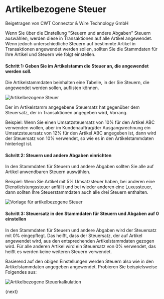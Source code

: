 <!-- add-breadcrumbs -->
# Artikelbezogene Steuer
<span class="text-muted contributed-by">Beigetragen von CWT Connector & Wire Technology GmbH</span>

Wenn Sie über die Einstellung "Steuern und andere Abgaben" Steuern auswählen, werden diese in Transaktionen auf alle Artikel angewendet. Wenn jedoch unterschiedliche Steuern auf bestimmte Artikel in Transaktionen angewendet werden sollen, sollten Sie die Stammdaten für Ihre Artikel und Steuern wie folgt einstellen.

#### Schritt 1: Geben Sie im Artikelstamm die Steuer an, die angewendet werden soll.

Die Artikelstammdaten beinhalten eine Tabelle, in der Sie Steuern, die angewendet werden sollen, auflisten können.

![Artikelbezogene Steuer]({{docs_base_url}}/assets/old_images/erpnext/item-wise-tax.png)

Der im Artikelstamm angegebene Steuersatz hat gegenüber dem Steuersatz, der in Transaktionen angegeben wird, Vorrang.

Beispiel: Wenn Sie einen Umsatzsteuersatz von 10% für den Artikel ABC verwenden wollen, aber im Kundenauftrag/der Ausgangsrechnung ein Umsatzsteuersatz von 12% für den Artikel ABC angegeben ist, dann wird der Steuersatz von 10% verwendet, so wie es in den Artikelstammdaten hinterlegt ist.

#### Schritt 2: Steuern und andere Abgaben einrichten

In den Stammdaten für Steuern und andere Abgaben sollten Sie alle auf Artikel anwendbaren Steuern auswählen.

Beispiel: Wenn Sie Artikel mit 5% Umsatzsteuer haben, bei anderen eine Dienstleistungssteuer anfällt und bei wieder anderen eine Luxussteuer, dann sollten Ihre Steuerstammdaten auch alle drei Steuern enthalten.

![Vorlage für artikelbezogene Steuer]({{docs_base_url}}/assets/old_images/erpnext/item-wise-tax-master.png)

#### Schritt 3: Steuersatz in den Stammdaten für Steuern und Abgaben auf 0 einstellen

In den Stammdaten für Steuern und andere Abgaben wird der Steuersatz mit 0% eingepflegt. Das heißt, dass der Steuersatz, der auf Artikel angewendet wird, aus den entsprechenden Artikelstammdaten gezogen wird. Für alle anderen Artikel wird ein Steuersatz von 0% verwendet, das heißt es werden keine weiteren Steuern verwendet.

Basierend auf den obigen Einstellungen werden Steuern also wie in den Artikelstammdaten angegeben angewendet. Probieren Sie beispielsweise Folgendes aus:

![Artikelbezogene Steuerkalkulation]({{docs_base_url}}/assets/old_images/erpnext/item-wise-tax-calc.png)

{next}
